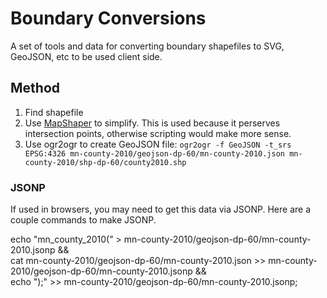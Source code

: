 # Boundary Conversions

A set of tools and data for converting boundary shapefiles to SVG, GeoJSON, etc to be used client side.

## Method

1. Find shapefile
2. Use [MapShaper](http://mapshaper.com/test/MapShaper.swf) to simplify.  This is used because it perserves intersection points, otherwise scripting would make more sense.
3. Use ogr2ogr to create GeoJSON file:  ```ogr2ogr -f GeoJSON -t_srs EPSG:4326 mn-county-2010/geojson-dp-60/mn-county-2010.json mn-county-2010/shp-dp-60/county2010.shp```

### JSONP

If used in browsers, you may need to get this data via JSONP.  Here are a couple commands to make JSONP.

   echo "mn_county_2010(" > mn-county-2010/geojson-dp-60/mn-county-2010.jsonp && \
   cat mn-county-2010/geojson-dp-60/mn-county-2010.json >> mn-county-2010/geojson-dp-60/mn-county-2010.jsonp && \
   echo ");" >> mn-county-2010/geojson-dp-60/mn-county-2010.jsonp;